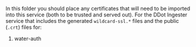 In this folder you should place any certificates that will need to be imported into this service (both to be trusted and served out). For the DDot Ingester service that includes the generated `wildcard-ssl.*` files and the public (`.crt`) files for:

1. water-auth